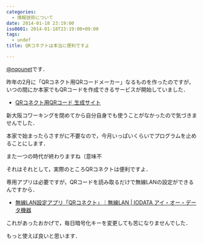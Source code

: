 ```yaml
---
categories:
  - 情報技術について
date: 2014-01-18 23:19:00
iso8601: 2014-01-18T23:19:00+09:00
tags:
  - undef
title: QRコネクトは本当に便利ですよ

---
```


<p><a href="https://twitter.com/nqounet">@nqounet</a>です．</p>

<p>昨年の2月に「QRコネクト用QRコードメーカー」なるものを作ったのですが，いつの間にか本家でもQRコードを作成できるサービスが開始していました．</p>

<ul>
    <li><a href="https://wssl.iodata.jp/qr_code/index.html">QRコネクト用QRコード 生成サイト</a></li>
</ul>

<p>新大阪コワーキングを閉めてから自分自身でも使うことがなかったので気づきませんでした．</p>

<p>本家で始まったらさすがに不要なので，今月いっぱいくらいでプログラムを止めることにします．</p>

<p>また一つの時代が終わりますね（意味不</p>



<p>それはそれとして，実際のところQRコネクトは便利ですよ．</p>

<p>専用アプリは必要ですが，QRコードを読み取るだけで無線LANの設定ができるんですから．</p>

<ul>
    <li><a href="http://www.iodata.jp/product/network/info/tech/qrconnect.htm">無線LAN設定アプリ「QRコネクト」｜無線LAN | IODATA アイ・オー・データ機器</a></li>
</ul>

<p>これがあったおかげで，毎日暗号化キーを変更しても苦になりませんでした．</p>

<p>もっと使えば良いと思います．</p>
    	